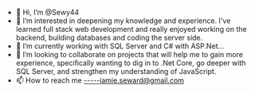 - 👋 Hi, I’m @Sewy44
- 👀 I’m interested in deepening my knowledge and experience. I've learned full stack web development and really enjoyed working on the backend, building databases and coding the server side.
- 🌱 I’m currently working with SQL Server and C# with ASP.Net...
- 💞️ I’m looking to collaborate on projects that will help me to gain more experience, specifically wanting to dig in to .Net Core, go deeper with SQL Server, and strengthen my understanding of JavaScript.
- 📫 How to reach me -----jamie.seward@gmail.com


